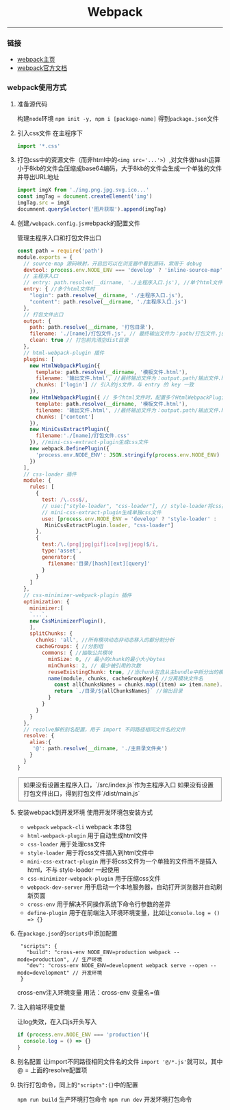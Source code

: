 <h1 style="text-align: center">Webpack</h1>

<hr>

### 链接

- [webpack主页](https://www.webpackjs.com/)
- [webpack官方文档](https://www.webpackjs.com/concepts/)

### webpack使用方式

1. 准备源代码

   构建`node`环境
   `npm init -y, npm i [package-name]`
   得到`package.json`文件

2. 引入css文件
   在主程序下
     ```js
     import '*.css'
     ```

3. 打包css中的资源文件（而非html中的`<img src='...'>`）,对文件做hash运算
   小于8kb的文件会压缩成base64编码，大于8kb的文件会生成一个单独的文件并导出URL地址

    ```js
    import imgX from './img.png.jpg.svg.ico...'
    const imgTag = document.createElement('img')
    imgTag.src = imgX
    documnent.querySelector('图片获取').append(imgTag)
    ```

4. 创建`/webpack.config.js`webpack的配置文件

   管理主程序入口和打包文件出口

     ```js
     const path = require('path')
     module.exports = {
       // source-map 源码映射，开启后可以在浏览器中看到源码，常用于 debug
       devtool: process.env.NODE_ENV === 'develop' ? 'inline-source-map' : false,
       // 主程序入口
       // entry: path.resolve(__dirname, './主程序入口.js'), //单个html文件时
       entry: { //多个html文件时
         "login": path.resolve(__dirname, './主程序入口.js'),
         "content": path.resolve(__dirname, './主程序入口.js')
       },
       // 打包文件出口
       output: {
         path: path.resolve(__dirname, '打包目录'),
         filename: './[name]/打包文件.js', // 最终输出文件为：path/打包文件.js
         clean: true // 打包前先清空dist目录
       },
       // html-webpack-plugin 插件
       plugins: [
         new HtmlWebpackPlugin({
           template: path.resolve(__dirname, '模板文件.html'),
           filename: '输出文件.html', //最终输出文件为：output.path/输出文件.html
           chunks: ['login'] // 引入的js文件，与 entry 的 key 一致
         }),
         new HtmlWebpackPlugin({ // 多个html文件时，配置多个HtmlWebpackPlugin
           template: path.resolve(__dirname, '模板文件.html'),
           filename: '输出文件.html', //最终输出文件为：output.path/输出文件.html
           chunks: ['content']
         }),
         new MiniCssExtractPlugin({
           filename:'./[name]/打包文件.css'
         }), //mini-css-extract-plugin生成css文件
         new webpack.DefinePlugin({
           'process.env.NODE_ENV': JSON.stringify(process.env.NODE_ENV)
         })
       ],
       // css-loader 插件
       module: {
         rules: [
           {
             test: /\.css$/,
             // use:["style-loader", "css-loader"], // style-loader将css插入到html中
             // mini-css-extract-plugin生成单独css文件
             use: [process.env.NODE_ENV = 'develop' ? 'style-loader' : 
              MiniCssExtractPlugin.loader, "css-loader"] 
           },
           {
             test:/\.(png|jpg|gif|ico|svg|jepg)$/i,
             type:'asset',
             generator:{
               filename:'目录/[hash][ext][query]'
             }
           }
         ]
       },
       // css-minimizer-webpack-plugin 插件
       optimization: {
         minimizer:[
         `...`,
         new CssMinimizerPlugin(),
         ],
         splitChunks: {
           chunks: 'all', //所有模块动态非动态移入的都分割分析
           cacheGroups: { //分割组
             commons: { //抽取公共模块
               minSize: 0, // 最小的chunk的最小大小bytes
               minChunks: 2, // 最少被引用的次数
               reuseExistingChunk: true, //当chunk包含从主bundle中拆分出的模块，则复用该chunk
               name(module, chunks, cacheGroupKey){ //分离模块文件名
                 const allChunksNames = chunks.map((item) => item.name).join('~') //模块名1~模块名2
                 return `./目录/${allChunksNames}` //输出目录
               }
             }
           }
         }
       },
       // resolve解析别名配置，用于 import 不同路径相同文件名的文件
       resolve: {
         alias:{
          '@': path.resolve(__dirname, './主目录文件夹')
         }
       }
     }
     ```

   <fieldset>
   如果没有设置主程序入口，`/src/index.js`作为主程序入口
   如果没有设置打包文件出口，得到打包文件`/dist/main.js`
   </fieldset>

5. 安装webpack到开发环境 使用开发环境包安装方式

   - `webpack` `webpack-cli`
     webpack 本体包
   - `html-webpack-plugin`
     用于自动生成html文件
   - `css-loader`
     用于处理css文件
   - `style-loader`
     用于将css文件插入到html文件中
   - `mini-css-extract-plugin`
     用于将css文件为一个单独的文件而不是插入html，不与 style-loader 一起使用
   - `css-minimizer-webpack-plugin`
     用于压缩css文件
   - `webpack-dev-server`
     用于启动一个本地服务器，自动打开浏览器并自动刷新页面
   - `cross-env`
     用于解决不同操作系统下命令行参数的差异
   - `define-plugin`
     用于在前端注入环境环境变量，比如让`console.log = () => {}`

6. 在`package.json`的`scripts`中添加配置

   ```
    "scripts": {
      "build": "cross-env NODE_ENV=production webpack --mode=production", // 生产环境
      "dev": "cross-env NODE_ENV=development webpack serve --open --mode=development" // 开发环境
    }
   ```
   
   cross-env注入环境变量
   用法：cross-env 变量名=值

7. 注入前端环境变量

   让log失效，在入口js开头写入

   ```js
   if (process.env.NODE_ENV === 'production'){
     console.log = () => {}
   }
   ```

8. 别名配置
   让import不同路径相同文件名的文件
   `import '@/*.js'`就可以，其中@ = 上面的resolve配置项

9. 执行打包命令，同上的`"scripts":{}`中的配置

   `npm run build` 生产环境打包命令
   `npm run dev` 开发环境打包命令
